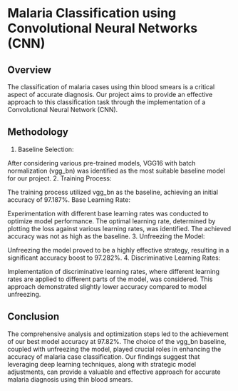 # Malaria Classification using Convolutional Neural Networks (CNN)
## Overview
The classification of malaria cases using thin blood smears is a critical aspect of accurate diagnosis. Our project aims to provide an effective approach to this classification task through the implementation of a Convolutional Neural Network (CNN).

## Methodology
1. Baseline Selection:

After considering various pre-trained models, VGG16 with batch normalization (vgg_bn) was identified as the most suitable baseline model for our project.
2. Training Process:

The training process utilized vgg_bn as the baseline, achieving an initial accuracy of 97.187%.
Base Learning Rate:

Experimentation with different base learning rates was conducted to optimize model performance. The optimal learning rate, determined by plotting the loss against various learning rates, was identified. The achieved accuracy was not as high as the baseline.
3. Unfreezing the Model:

Unfreezing the model proved to be a highly effective strategy, resulting in a significant accuracy boost to 97.282%.
4. Discriminative Learning Rates:

Implementation of discriminative learning rates, where different learning rates are applied to different parts of the model, was considered. This approach demonstrated slightly lower accuracy compared to model unfreezing.

## Conclusion
The comprehensive analysis and optimization steps led to the achievement of our best model accuracy at 97.82%. The choice of the vgg_bn baseline, coupled with unfreezing the model, played crucial roles in enhancing the accuracy of malaria case classification. Our findings suggest that leveraging deep learning techniques, along with strategic model adjustments, can provide a valuable and effective approach for accurate malaria diagnosis using thin blood smears.
